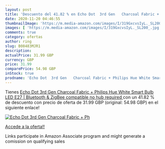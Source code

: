 ```yaml
---
layout: post
title: 'Descuento del 41.82 % en Echo Dot  3rd Gen   Charcoal Fabric + Ph'
date: 2020-11-20 04:46:55
thumbnailImage: 'https://m.media-amazon.com/images/I/319GxcvsIyL._SL200_.jpg'
images: [ 'https://m.media-amazon.com/images/I/319GxcvsIyL._SL200_.jpg' ]
comments: true
category: ofertas
author: ring
slug: B08483MJR1
description:
actualPrice: 31.99 GBP
currency: GBP
price: 31.99
comparePrice: 54.98 GBP
inStock: true
prodname: 'Echo Dot  3rd Gen   Charcoal Fabric + Philips Hue White Smart Bulb LED  E27  | Bluetooth & ZigBee compatible  no hub required '
---
```


Tienes [Echo Dot  3rd Gen   Charcoal Fabric + Philips Hue White Smart Bulb LED  E27  | Bluetooth & ZigBee compatible  no hub required ](https://www.amazon.co.uk/dp/B08483MJR1/?tag=tolees0a-21) con un 41.82 % de descuento con precio de oferta de 31.99 GBP (original: 54.98 GBP) en el siguiente enlace!

[![Echo Dot  3rd Gen   Charcoal Fabric + Ph](https://m.media-amazon.com/images/I/319GxcvsIyL._SL200_.jpg)](https://www.amazon.co.uk/dp/B08483MJR1/?tag=tolees0a-21)

[Accede a la oferta!!](https://www.amazon.co.uk/dp/B08483MJR1/?tag=tolees0a-21)

Links participate in Amazon Associate program and might generate a comission on qualifying sales


